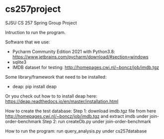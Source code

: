 # cs257project
SJSU CS 257 Spring Group Project

Intruction to run the program.

Software that we use:
- Pycharm Community Edition 2021 with Python3.8: https://www.jetbrains.com/pycharm/download/#section=windows
- sqlite3
- IMDB dataset for testing: http://homepages.cwi.nl/~boncz/job/imdb.tgz

Some library/framework that need to be installed:
- deap: pip install deap

Or you check out how to to install deap here: https://deap.readthedocs.io/en/master/installation.html

How to create the test database:
Step 1: download imdb.tgz file from here http://homepages.cwi.nl/~boncz/job/imdb.tgz and extract imdb under join-order-benchmark
Step 2: run createDb.py under join-order-benchmark

How to run the program: run query_analysis.py under cs257database

